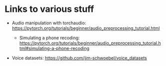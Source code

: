 # Links to various stuff

- Audio manipulation with torchaudio: https://pytorch.org/tutorials/beginner/audio_preprocessing_tutorial.html

    - Simulating a phone recoding: https://pytorch.org/tutorials/beginner/audio_preprocessing_tutorial.html#simulating-a-phone-recoding

- Voice datasets: https://github.com/jim-schwoebel/voice_datasets

